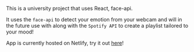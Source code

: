 This is a university project that uses React, face-api.

It uses the `face-api` to detect your emotion from your webcam and will in the future use with along with the `Spotify API` to create a playlist tailored to your mood!

App is currently hosted on Netlify, try it out <a href='https://musifeel.netlify.com'>here</a>!
